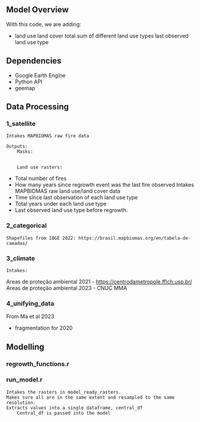 ## Model Overview
With this code, we are adding:
- land use land cover
	total sum of different land use types
	last observed land use type

## Dependencies
- Google Earth Engine
- Python API
- geemap

## Data Processing

### 1_satellite

	Intakes MAPBIOMAS raw fire data

	Outputs:
		Masks:


		Land use rasters:
		
-	Total number of fires
-	How many years since regrowth event was the last fire observed
	Intakes MAPBIOMAS raw land use/land cover data
-	Time since last observation of each land use type
-	Total years under each land use type
-	Last observed land use type before regrowth.





### 2_categorical
	Shapefiles from IBGE 2022: https://brasil.mapbiomas.org/en/tabela-de-camadas/

### 3_climate
	Intakes: 
Areas de proteção ambiental 2021 - https://centrodametropole.fflch.usp.br/
Areas de proteção ambiental 2023 - CNUC MMA


### 4_unifying_data


From Ma et al 2023
- fragmentation for 2020


## Modelling

### regrowth_functions.r


### run_model.r

	Intakes the rasters in model_ready_rasters.
	Makes sure all are in the same extent and resampled to the same resolution.
	Extracts values into a single dataframe, central_df
		Central_df is passed into the model
